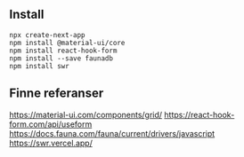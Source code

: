 ## Install

```
npx create-next-app
npm install @material-ui/core
npm install react-hook-form
npm install --save faunadb
npm install swr
```

## Finne referanser

https://material-ui.com/components/grid/
https://react-hook-form.com/api/useform
https://docs.fauna.com/fauna/current/drivers/javascript
https://swr.vercel.app/
